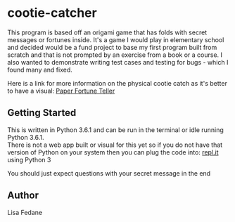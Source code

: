# cootie-catcher
This program is based off an origami game that has folds with secret messages or fortunes inside. 
It's a game I would play in elementary school and decided would be a fund project to
base my first program built from scratch and that is not prompted by an exercise from a book or a 
course. I also wanted to demonstrate writing test cases and testing for bugs - which I found many
and fixed. 

Here is a link for more information on the physical cootie catch as it's better to have a visual: [Paper Fortune Teller](https://en.wikipedia.org/wiki/Paper_fortune_teller)
 

## Getting Started
This is written in Python 3.6.1 and can be run in the terminal or idle running Python 3.6.1.  
There is not a web app built or visual for this yet so if you do not have that version of Python
on your system then you can plug the code into: [repl.it](https://repl.it/) using Python 3

You should just expect questions with your secret message in the end

## Author
Lisa Fedane
